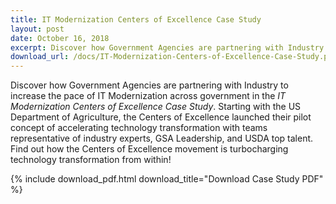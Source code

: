 ```yaml
---
title: IT Modernization Centers of Excellence Case Study
layout: post
date: October 16, 2018
excerpt: Discover how Government Agencies are partnering with Industry to increase the pace of IT Modernization across government in the *IT Modernization Centers of Excellence Case Study*.
download_url: /docs/IT-Modernization-Centers-of-Excellence-Case-Study.pdf
---
```


Discover how Government Agencies are partnering with Industry to increase the pace of IT Modernization across government in the *IT Modernization Centers of Excellence Case Study*. Starting with the US Department of Agriculture, the Centers of Excellence launched their pilot concept of accelerating technology transformation with teams representative of industry experts, GSA Leadership, and USDA top talent. Find out how the Centers of Excellence movement is turbocharging technology transformation from within!


{% include download_pdf.html download_title="Download Case Study PDF" %}
